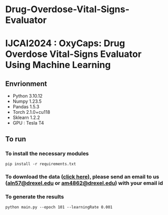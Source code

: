 # Drug-Overdose-Vital-Signs-Evaluator
# IJCAI2024 : OxyCaps: Drug Overdose Vital-Signs Evaluator Using Machine Learning

## Envrionment

* Python 3.10.12
* Numpy 1.23.5
* Pandas 1.5.3
* Torch 2.1.0+cu118
* Sklearn 1.2.2
* GPU : Tesla T4


## To run


### To install the necessary modules

```
pip install -r requirements.txt
```

### To download the data ([click here][1]), please send an email to us (aln57@drexel.edu or am4862@drexel.edu) with your email id   

### To generate the results
```
python main.py --epoch 101 --learningRate 0.001 
```



[1]: https://drive.google.com/file/d/11onYF8Eaoef4Y5vzfBhfBzvqJRCldF9D/view?usp=drive_link
